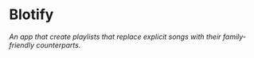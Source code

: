 # Blotify
_An app that create playlists that replace explicit songs with their family-friendly counterparts._
